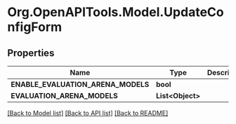 # Org.OpenAPITools.Model.UpdateConfigForm

## Properties

Name | Type | Description | Notes
------------ | ------------- | ------------- | -------------
**ENABLE_EVALUATION_ARENA_MODELS** | **bool** |  | [optional] 
**EVALUATION_ARENA_MODELS** | **List&lt;Object&gt;** |  | [optional] 

[[Back to Model list]](../../README.md#documentation-for-models) [[Back to API list]](../../README.md#documentation-for-api-endpoints) [[Back to README]](../../README.md)

